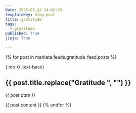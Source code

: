```yaml
---
date: 2025-05-22 14:02:28
templateKey: blog-post
title: gratitude
tags:
  - gratitude
published: True
jinja: True

---
```


{% for post in markata.feeds.gratitude_feed.posts %}

{.mb-0 .text-base}

## {{ post.title.replace("Gratitude ", "") }}

_{{ post.date }}_

{{ post.content }}
{% endfor %}
